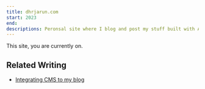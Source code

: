 ```yaml
---
title: dhrjarun.com
start: 2023
end:
descriptions: Peronsal site where I blog and post my stuff built with Astro
---
```


This site, you are currently on. 


## Related Writing
- [Integrating CMS to my blog](/writing/2024-07-integrating-cms-to-my-blog)



